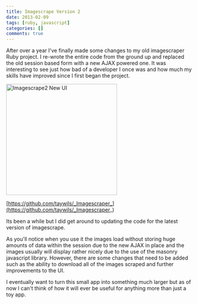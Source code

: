 ```yaml
---
title: Imagescrape Version 2
date: 2013-02-09
tags: [ruby, javascript]
categories: []
comments: true
---
```

After over a year I've finally made some changes to my old imagescraper Ruby project. I re-wrote the entire code from the ground up and replaced the old session based form with a new AJAX powered one. It was interesting to see just how bad of a developer I once was and how much my skills have improved since I first began the project.

<!-- more -->

<div class="justified-gallery">
  <img src="https://s3-us-west-2.amazonaws.com/taywils.me.static.files/images/imagescrape2.png" alt="Imagescrape2 New UI" width="300px" />
</div>

[https://github.com/taywils/_Imagescraper_](https://github.com/taywils/_Imagescraper_)

Its been a while but I did get around to updating the code for the latest version of imagescrape.

As you'll notice when you use it the images load without storing huge amounts of data within the session due to the new AJAX in place and the images usually will display rather nicely due to the use of the masonry javascript library. However, there are some changes that need to be added such as the ability to download all of the images scraped and further improvements to the UI.

I eventually want to turn this small app into something much larger but as of now I can't think of how it will ever be useful for anything more than just a toy app.
